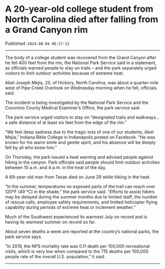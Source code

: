 # A 20-year-old college student from North Carolina died after falling from a Grand Canyon rim

Published :`2024-08-04 08:17:12`

---

The body of a college student was recovered from the Grand Canyon after he fell 400 feet from the rim, the National Park Service said in a statement, as officials warned people to stay on trails – and the park separately urged visitors to limit outdoor activities because of extreme heat.

Abel Joseph Mejia, 20, of Hickory, North Carolina, was about a quarter-mile west of Pipe Creek Overlook on Wednesday morning when he fell, officials said.

The incident is being investigated by the National Park Service and the Coconino County Medical Examiner’s Office, the park service said.

The park service urged visitors to stay on “designated trails and walkways… a safe distance of at least six feet from the edge of the rim.”

“We feel deep sadness due to the tragic loss of one of our students, Abel Mejia,” Indiana Bible College in Indianapolis posted on Facebook. “He was known for his warm smile and gentle spirit, and his absence will be deeply felt by all who knew him.”

On Thursday, the park issued a heat warning and advised people against hiking in the canyon. Park officials said people should limit outdoor activities between 10 a.m. and 4 p.m. in the heat of the day.

A 69-year-old man from Texas died on June 29 while hiking in the heat.

“In the summer, temperatures on exposed parts of the trail can reach over 120°F (49 °C) in the shade,” the park service said. “Efforts to assist hikers may be delayed during the summer months due to limited staff, the number of rescue calls, employee safety requirements, and limited helicopter flying capability during periods of extreme heat or inclement weather.”

Much of the Southwest experienced its warmest July on record and is having its warmest summer on record so far.

About seven deaths a week are reported at the country’s national parks, the park service says.

“In 2019, the NPS mortality rate was 0.11 death per 100,000 recreational visits, which is very low when compared to the 715 deaths per 100,000 people rate of the overall U.S. population,” it said.

---

